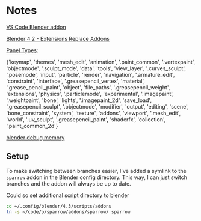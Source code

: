 # Notes
[VS Code Blender addon](https://github.com/JacquesLucke/blender_vscode)

[Blender 4.2 - Extensions Replace Addons](https://docs.blender.org/manual/en/latest/advanced/extensions/getting_started.html#extensions-getting-started)

[Panel Types](https://b3d.interplanety.org/en/all-possible-values-for-the-bl_context-parameter-in-ui-panel-classes/): 

{'keymap', 'themes', 'mesh_edit', 'animation', '.paint_common', '.vertexpaint', 'objectmode', '.sculpt_mode', 'data', 'tools', 'view_layer', '.curves_sculpt', '.posemode', 'input', 'particle', 'render', 'navigation', '.armature_edit', 'constraint', 'interface', '.greasepencil_vertex', 'material', '.grease_pencil_paint', 'object', 'file_paths', '.greasepencil_weight', 'extensions', 'physics', '.particlemode', 'experimental', '.imagepaint', '.weightpaint', 'bone', 'lights', '.imagepaint_2d', 'save_load', '.greasepencil_sculpt', '.objectmode', 'modifier', 'output', 'editing', 'scene', 'bone_constraint', 'system', 'texture', 'addons', 'viewport', '.mesh_edit', 'world', '.uv_sculpt', '.greasepencil_paint', 'shaderfx', 'collection', '.paint_common_2d'}

[blender debug memory](https://docs.blender.org/manual/en/latest/advanced/operators.html)


## Setup

To make switching between branches easier, I've added a symlink to the `sparrow` addon in the Blender config directory. This way, I can just switch branches and the addon will always be up to date.

Could so set additional script directory to blender

```bash
cd ~/.config/blender/4.3/scripts/addons 
ln -s ~/code/p/sparrow/addons/sparrow/ sparrow
```

